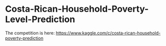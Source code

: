 # Costa-Rican-Household-Poverty-Level-Prediction
The competition is here: https://www.kaggle.com/c/costa-rican-household-poverty-prediction
